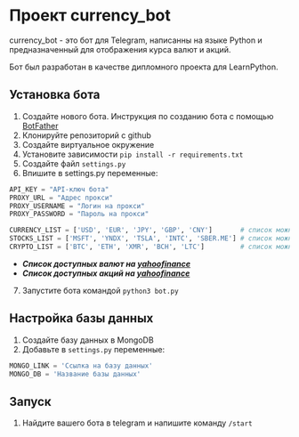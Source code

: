 # Проект currency_bot

currency_bot - это бот для Telegram, написанны на языке Python и предназначенный для отображения курса валют и акций.

Бот был разработан в качестве дипломного проекта для LearnPython.

## Установка бота

1. Создайте нового бота. Инструкция по созданию бота с помощью [BotFather](https://medium.com/@bbsystemscorporation/инструкция-по-работе-с-botfather-ботом-5c6f74d99a1a)
2. Клонируйте репозиторий с github
3. Создайте виртуальное окружение
4. Установите зависимости `pip install -r requirements.txt`
5. Создайте файл `settings.py`
6. Впишите в settings.py переменные:
```python
API_KEY = "API-ключ бота"
PROXY_URL = "Адрес прокси"
PROXY_USERNAME = "Логин на прокси"
PROXY_PASSWORD = "Пароль на прокси"

CURRENCY_LIST = ['USD', 'EUR', 'JPY', 'GBP', 'CNY']       # список можно изменить на свой
STOCKS_LIST = ['MSFT', 'YNDX', 'TSLA', 'INTC', 'SBER.ME'] # список можно изменить на свой
CRYPTO_LIST = ['BTC', 'ETH', 'XMR', 'BCH', 'LTC']         # список можно изменить на свой
```
      
   - ***Список доступных валют на [yahoofinance](https://finance.yahoo.com/most-active)***
   - ***Список доступных акций на [yahoofinance](https://finance.yahoo.com/currencies)***

7. Запустите бота командой `python3 bot.py` 

## Настройка базы данных
1. Создайте базу данных в MongoDB
2. Добавьте в `settings.py` переменные:
```python
MONGO_LINK = 'Ссылка на базу данных'
MONGO_DB = 'Название базы данных'
```
## Запуск
1. Найдите вашего бота в telegram и напишите команду `/start`

